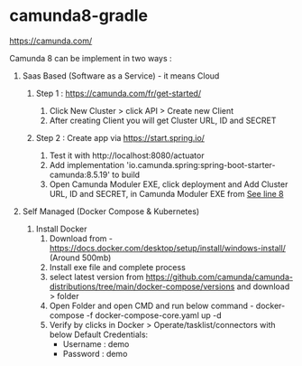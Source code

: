 # camunda8-gradle
https://camunda.com/

Camunda 8 can be implement in two ways : 
   1. Saas Based (Software as a Service)  - it means Cloud
   
      1. Step 1 : https://camunda.com/fr/get-started/
         1. Click New Cluster  > click API > Create new Client
         2. After creating Client you will get Cluster URL, ID and SECRET 
   
      2. Step 2 : Create app via https://start.spring.io/
         1. Test it with http://localhost:8080/actuator
         2. Add implementation 'io.camunda.spring:spring-boot-starter-camunda:8.5.19' to build 
         3. Open Camunda Moduler EXE, click deployment and  Add Cluster URL, ID and SECRET, in Camunda Moduler EXE from [See line 8](https://github.com/rohitpshelar/camunda8-gradle/blob/main/README.md#L8)


   2. Self Managed (Docker Compose & Kubernetes)
      1. Install Docker
         1. Download from -  https://docs.docker.com/desktop/setup/install/windows-install/ (Around 500mb)
         2. Install exe file and complete process
         3. select latest version from https://github.com/camunda/camunda-distributions/tree/main/docker-compose/versions and download >  folder
         4. Open Folder and open CMD and run below command - docker-compose -f docker-compose-core.yaml up -d
         5. Verify by clicks in Docker > Operate/tasklist/connectors with below Default Credentials:
            - Username : demo
            - Password : demo
